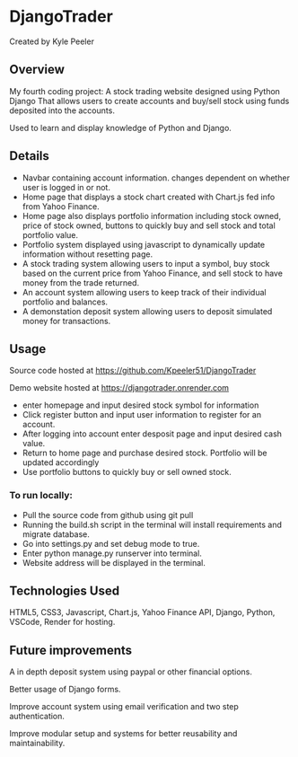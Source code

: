 # DjangoTrader

Created by Kyle Peeler

## Overview

My fourth coding project: A stock trading website designed using Python Django
That allows users to create accounts and buy/sell stock using funds deposited into the accounts.

Used to learn and display knowledge of Python and Django.

## Details

* Navbar containing account information. changes dependent on whether user is logged in or not.
* Home page that displays a stock chart created with Chart.js fed info from Yahoo Finance.
* Home page also displays portfolio information including stock owned, price of stock owned, buttons to quickly buy and sell stock and total portfolio value.
* Portfolio system displayed using javascript to dynamically update information without resetting page.
* A stock trading system allowing users to input a symbol, buy stock based on the current price from Yahoo Finance, and sell stock to have money from the trade returned.
* An account system allowing users to keep track of their individual portfolio and balances.
* A demonstation deposit system allowing users to deposit simulated money for transactions.

## Usage

Source code hosted at <https://github.com/Kpeeler51/DjangoTrader>

Demo website hosted at <https://djangotrader.onrender.com>

* enter homepage and input desired stock symbol for information
* Click register button and input user information to register for an account.
* After logging into account enter desposit page and input desired cash value.
* Return to home page and purchase desired stock. Portfolio will be updated accordingly
* Use portfolio buttons to quickly buy or sell owned stock.

### To run locally:

* Pull the source code from github using git pull
* Running the build.sh script in the terminal will install requirements and migrate database.
* Go into settings.py and set debug mode to true.
* Enter python manage.py runserver into terminal.
* Website address will be displayed in the terminal.

## Technologies Used

HTML5, CSS3, Javascript, Chart.js, Yahoo Finance API, Django, Python, VSCode, Render for hosting.

## Future improvements

A in depth deposit system using paypal or other financial options.

Better usage of Django forms.

Improve account system using email verification and two step authentication.

Improve modular setup and systems for better reusability and maintainability.